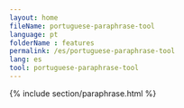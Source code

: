 ```yaml
---
layout: home
fileName: portuguese-paraphrase-tool
language: pt
folderName : features
permalink: /es/portuguese-paraphrase-tool
lang: es
tool: portuguese-paraphrase-tool
---
```

{% include section/paraphrase.html %}